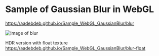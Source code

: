 # Sample of Gaussian Blur in WebGL

https://aadebdeb.github.io/Sample_WebGL_GaussianBlur/blur

![image of blur](https://user-images.githubusercontent.com/10070637/59201190-cc64da80-8bd4-11e9-9d6b-ac151d84036f.png)

HDR version with float texture
https://aadebdeb.github.io/Sample_WebGL_GaussianBlur/blur-float